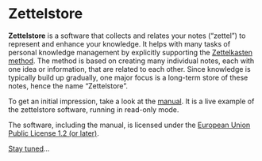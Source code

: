 # Zettelstore

**Zettelstore** is a software that collects and relates your notes
(&ldquo;zettel&rdquo;) to represent and enhance your knowledge. It helps with
many tasks of personal knowledge management by explicitly supporting the
[Zettelkasten method](https://en.wikipedia.org/wiki/Zettelkasten). The method
is based on creating many individual notes, each with one idea or information,
that are related to each other. Since knowledge is typically build up
gradually, one major focus is a long-term store of these notes, hence the name
&ldquo;Zettelstore&rdquo;.

To get an initial impression, take a look at the
[manual](https://zettelstore.de/manual/). It is a live example of the
zettelstore software, running in read-only mode.

The software, including the manual, is licensed
under the [European Union Public License 1.2 (or
later)](https://zettelstore.de/home/file?name=LICENSE.txt&ci=trunk).

[Stay tuned](https://twitter.com/zettelstore)&hellip;
